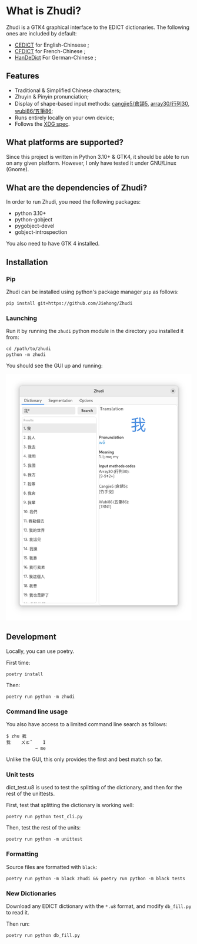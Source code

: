 # What is Zhudi?

Zhudi is a GTK4 graphical interface to the EDICT dictionaries. The following ones are
included by default:

* [CEDICT](https://www.mdbg.net/chinese/dictionary?page=cedict) for English-Chinsese ;
* [CFDICT](https://www.chine-informations.com/chinois/open/CFDICT/) for French-Chinese ;
* [HanDeDict](http://www.handedict.de/chinesisch_deutsch.php) For German-Chinese ;

## Features

- Traditional & Simplified Chinese characters;
- Zhuyin & Pinyin pronunciation;
- Display of shape-based input methods: [cangjie5/倉頡5](https://en.wikipedia.org/wiki/Cangjie_input_method), [array30/行列30](https://zh.wikipedia.org/wiki/%E8%A1%8C%E5%88%97%E8%BC%B8%E5%85%A5%E6%B3%95), [wubi86/五筆86](https://en.wikipedia.org/wiki/Wubi_method);
- Runs entirely locally on your own device;
- Follows the [XDG spec](https://specifications.freedesktop.org/basedir-spec/basedir-spec-latest.html).

## What platforms are supported?

Since this project is written in Python 3.10+ & GTK4, it should be able to run on any given platform.
However, I only have tested it under GNU/Linux (Gnome).

## What are the dependencies of Zhudi?

In order to run Zhudi, you need the following packages:
* python 3.10+
* python-gobject
* pygobject-devel
* gobject-introspection

You also need to have GTK 4 installed.

## Installation

### Pip

Zhudi can be installed using python's package manager `pip` as follows:

    pip install git+https://github.com/Jiehong/Zhudi

### Launching

Run it by running the `zhudi` python module in the directory you installed it from:

```shell
cd /path/to/zhudi
python -m zhudi
```

You should see the GUI up and running:

![GUI screenshot](gui_screenshot.png)

## Development

Locally, you can use poetry.

First time:

```shell
poetry install
```

Then:

```shell
poetry run python -m zhudi
```

### Command line usage

You also have access to a limited command line search as follows:

    $ zhu 我
    我    ㄨㄛˇ    I
               ⇾ me

Unlike the GUI, this only provides the first and best match so far.

### Unit tests

dict_test.u8 is used to test the splitting of the dictionary, and then for the rest of the unittests.

First, test that splitting the dictionary is working well:

```shell
poetry run python test_cli.py
```

Then, test the rest of the units:

```shell
poetry run python -m unittest
```

### Formatting

Source files are formatted with `black`:

```shell
poetry run python -m black zhudi && poetry run python -m black tests
```

### New Dictionaries

Download any EDICT dictionary with the `*.u8` format, and modify `db_fill.py` to read it.

Then run:

```shell
poetry run python db_fill.py
```
